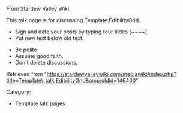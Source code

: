 From Stardew Valley Wiki

This talk page is for discussing Template:EdibilityGrid.

- Sign and date your posts by typing four tildes (~~~~).
- Put new text below old text.

<!--THE END-->

- Be polite.
- Assume good faith.
- Don't delete discussions.

Retrieved from "https://stardewvalleywiki.com/mediawiki/index.php?title=Template\_talk:EdibilityGrid&amp;oldid=146400"

Category:

- Template talk pages